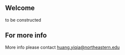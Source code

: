 Welcome
---
to be constructed

For more info
------
More info please contact huang.yiqia@northeastern.edu
